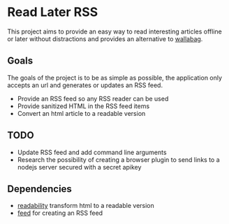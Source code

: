 # Read Later RSS

This project aims to provide an easy way to read interesting articles offline or later without distractions and provides an alternative to [wallabag](https://github.com/wallabag/wallabag).


## Goals

The goals of the project is to be as simple as possible, the application only accepts an url and generates or updates an RSS feed.

* Provide an RSS feed so any RSS reader can be used
* Provide sanitized HTML in the RSS feed items
* Convert an html article to a readable version

## TODO

* Update RSS feed and add command line arguments
* Research the possibility of creating a browser plugin to send links to a nodejs server secured with a secret apikey

## Dependencies

* [readability](https://github.com/mozilla/readability) transform html to a readable version
* [feed](https://www.npmjs.com/package/feed) for creating an RSS feed

